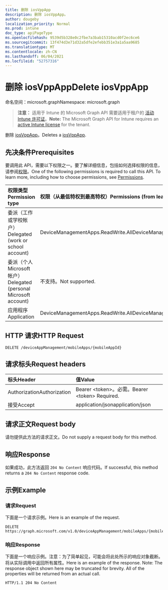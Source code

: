 ```yaml
---
title: 删除 iosVppApp
description: 删除 iosVppApp。
author: dougeby
localization_priority: Normal
ms.prod: intune
doc_type: apiPageType
ms.openlocfilehash: 9539d5b328e0c2fbe7a3bab15310acd0f2ec6ce6
ms.sourcegitcommit: 13f474d3e71d32a5dfe2efebb351e3a1a5aa9685
ms.translationtype: MT
ms.contentlocale: zh-CN
ms.lasthandoff: 06/04/2021
ms.locfileid: "52757316"
---
```

# <a name="delete-iosvppapp"></a><span data-ttu-id="9111f-103">删除 iosVppApp</span><span class="sxs-lookup"><span data-stu-id="9111f-103">Delete iosVppApp</span></span>

<span data-ttu-id="9111f-104">命名空间：microsoft.graph</span><span class="sxs-lookup"><span data-stu-id="9111f-104">Namespace: microsoft.graph</span></span>

> <span data-ttu-id="9111f-105">**注意：** 适用于 Intune 的 Microsoft Graph API 需要适用于租户的 [活动 Intune 许可证](https://go.microsoft.com/fwlink/?linkid=839381)。</span><span class="sxs-lookup"><span data-stu-id="9111f-105">**Note:** The Microsoft Graph API for Intune requires an [active Intune license](https://go.microsoft.com/fwlink/?linkid=839381) for the tenant.</span></span>

<span data-ttu-id="9111f-106">删除 [iosVppApp](../resources/intune-apps-iosvppapp.md)。</span><span class="sxs-lookup"><span data-stu-id="9111f-106">Deletes a [iosVppApp](../resources/intune-apps-iosvppapp.md).</span></span>

## <a name="prerequisites"></a><span data-ttu-id="9111f-107">先决条件</span><span class="sxs-lookup"><span data-stu-id="9111f-107">Prerequisites</span></span>
<span data-ttu-id="9111f-p101">要调用此 API，需要以下权限之一。要了解详细信息，包括如何选择权限的信息，请参阅[权限](/graph/permissions-reference)。</span><span class="sxs-lookup"><span data-stu-id="9111f-p101">One of the following permissions is required to call this API. To learn more, including how to choose permissions, see [Permissions](/graph/permissions-reference).</span></span>

|<span data-ttu-id="9111f-110">权限类型</span><span class="sxs-lookup"><span data-stu-id="9111f-110">Permission type</span></span>|<span data-ttu-id="9111f-111">权限（从最低特权到最高特权）</span><span class="sxs-lookup"><span data-stu-id="9111f-111">Permissions (from least to most privileged)</span></span>|
|:---|:---|
|<span data-ttu-id="9111f-112">委派（工作或学校帐户）</span><span class="sxs-lookup"><span data-stu-id="9111f-112">Delegated (work or school account)</span></span>|<span data-ttu-id="9111f-113">DeviceManagementApps.ReadWrite.All</span><span class="sxs-lookup"><span data-stu-id="9111f-113">DeviceManagementApps.ReadWrite.All</span></span>|
|<span data-ttu-id="9111f-114">委派（个人 Microsoft 帐户）</span><span class="sxs-lookup"><span data-stu-id="9111f-114">Delegated (personal Microsoft account)</span></span>|<span data-ttu-id="9111f-115">不支持。</span><span class="sxs-lookup"><span data-stu-id="9111f-115">Not supported.</span></span>|
|<span data-ttu-id="9111f-116">应用程序</span><span class="sxs-lookup"><span data-stu-id="9111f-116">Application</span></span>|<span data-ttu-id="9111f-117">DeviceManagementApps.ReadWrite.All</span><span class="sxs-lookup"><span data-stu-id="9111f-117">DeviceManagementApps.ReadWrite.All</span></span>|

## <a name="http-request"></a><span data-ttu-id="9111f-118">HTTP 请求</span><span class="sxs-lookup"><span data-stu-id="9111f-118">HTTP Request</span></span>
<!-- {
  "blockType": "ignored"
}
-->
``` http
DELETE /deviceAppManagement/mobileApps/{mobileAppId}
```

## <a name="request-headers"></a><span data-ttu-id="9111f-119">请求标头</span><span class="sxs-lookup"><span data-stu-id="9111f-119">Request headers</span></span>
|<span data-ttu-id="9111f-120">标头</span><span class="sxs-lookup"><span data-stu-id="9111f-120">Header</span></span>|<span data-ttu-id="9111f-121">值</span><span class="sxs-lookup"><span data-stu-id="9111f-121">Value</span></span>|
|:---|:---|
|<span data-ttu-id="9111f-122">Authorization</span><span class="sxs-lookup"><span data-stu-id="9111f-122">Authorization</span></span>|<span data-ttu-id="9111f-123">Bearer &lt;token&gt;。必需。</span><span class="sxs-lookup"><span data-stu-id="9111f-123">Bearer &lt;token&gt; Required.</span></span>|
|<span data-ttu-id="9111f-124">接受</span><span class="sxs-lookup"><span data-stu-id="9111f-124">Accept</span></span>|<span data-ttu-id="9111f-125">application/json</span><span class="sxs-lookup"><span data-stu-id="9111f-125">application/json</span></span>|

## <a name="request-body"></a><span data-ttu-id="9111f-126">请求正文</span><span class="sxs-lookup"><span data-stu-id="9111f-126">Request body</span></span>
<span data-ttu-id="9111f-127">请勿提供此方法的请求正文。</span><span class="sxs-lookup"><span data-stu-id="9111f-127">Do not supply a request body for this method.</span></span>

## <a name="response"></a><span data-ttu-id="9111f-128">响应</span><span class="sxs-lookup"><span data-stu-id="9111f-128">Response</span></span>
<span data-ttu-id="9111f-129">如果成功，此方法返回 `204 No Content` 响应代码。</span><span class="sxs-lookup"><span data-stu-id="9111f-129">If successful, this method returns a `204 No Content` response code.</span></span>

## <a name="example"></a><span data-ttu-id="9111f-130">示例</span><span class="sxs-lookup"><span data-stu-id="9111f-130">Example</span></span>

### <a name="request"></a><span data-ttu-id="9111f-131">请求</span><span class="sxs-lookup"><span data-stu-id="9111f-131">Request</span></span>
<span data-ttu-id="9111f-132">下面是一个请求示例。</span><span class="sxs-lookup"><span data-stu-id="9111f-132">Here is an example of the request.</span></span>
``` http
DELETE https://graph.microsoft.com/v1.0/deviceAppManagement/mobileApps/{mobileAppId}
```

### <a name="response"></a><span data-ttu-id="9111f-133">响应</span><span class="sxs-lookup"><span data-stu-id="9111f-133">Response</span></span>
<span data-ttu-id="9111f-p102">下面是一个响应示例。注意：为了简单起见，可能会将此处所示的响应对象截断。将从实际调用中返回所有属性。</span><span class="sxs-lookup"><span data-stu-id="9111f-p102">Here is an example of the response. Note: The response object shown here may be truncated for brevity. All of the properties will be returned from an actual call.</span></span>
``` http
HTTP/1.1 204 No Content
```





